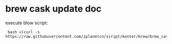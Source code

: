 # brew cask update doc
execute blow script:
```shell
 bash <(curl -s https://raw.githubusercontent.com/iplanetcn/script/master/brew/brew_cask_update.sh)
```
